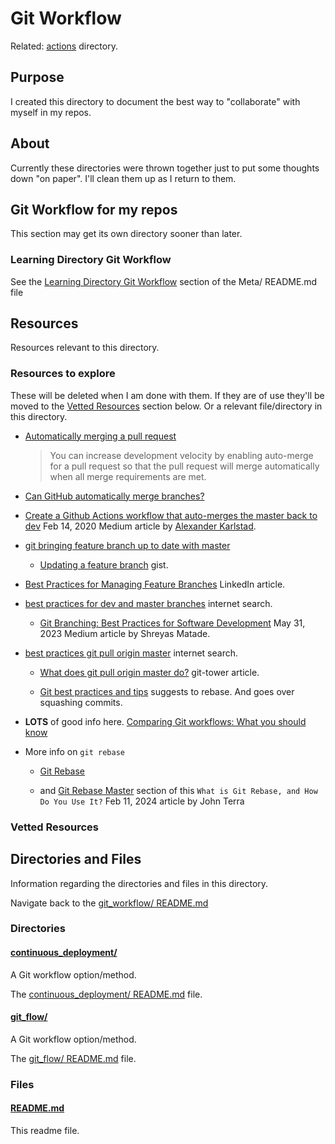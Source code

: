 # Git Workflow

Related: [actions](../actions/) directory.

## Purpose

<!-- The purpose of this directory is to [...]. -->

I created this directory to document the best way to "collaborate" with myself in my repos.

<!-- NOTE: See brainstorm in this https://github.com/JamieBort/Learning-Directory/issues/248 Issue. -->

## About

Currently these directories were thrown together just to put some thoughts down "on paper". I'll clean them up as I return to them.

<!-- This directory houses information about [name_of_the_directory_that_this_readme_file_is_in]. -->

<!-- [Some information about this directory.] -->

## Git Workflow for my repos

This section may get its own directory sooner than later.

### Learning Directory Git Workflow

See the [Learning Directory Git Workflow](../../Meta/README.md#learning-directory-git-workflow) section of the Meta/ README.md file

## Resources

Resources relevant to this directory.

### Resources to explore

These will be deleted when I am done with them. If they are of use they'll be moved to the [Vetted Resources](#vetted-resources) section below. Or a relevant file/directory in this directory.

- [Automatically merging a pull request](https://docs.github.com/en/pull-requests/collaborating-with-pull-requests/incorporating-changes-from-a-pull-request/automatically-merging-a-pull-request)

  > You can increase development velocity by enabling auto-merge for a pull request so that the pull request will merge automatically when all merge requirements are met.

- [Can GitHub automatically merge branches?](https://stackoverflow.com/questions/35445186/can-github-automatically-merge-branches)

- [Create a Github Actions workflow that auto-merges the master back to dev](https://medium.com/@karlstad/create-a-github-actions-workflow-that-auto-merges-the-master-back-to-dev-branch-8b1ebe7009b3) Feb 14, 2020 Medium article by [Alexander Karlstad](https://medium.com/@karlstad).

- [git bringing feature branch up to date with master](https://www.google.com/search?q=git+bringing+feature+branch+up+to+date+with+master&oq=git+bringing+feature+branch+up+to+date+with+master&gs_lcrp=EgZjaHJvbWUyBggAEEUYOdIBCDg1NDJqMGoxqAIAsAIA&sourceid=chrome&ie=UTF-8)

  - [Updating a feature branch](https://gist.github.com/whoisryosuke/36b3b41e738394170b9a7c230665e6b9) gist.

- [Best Practices for Managing Feature Branches](https://www.linkedin.com/pulse/best-practices-managing-feature-branches-derek-ashmore) LinkedIn article.

- [best practices for dev and master branches](https://www.google.com/search?q=best+practices+for+dev+and+master+branches&oq=best+practices+for+dev+and+master+branches&gs_lcrp=EgZjaHJvbWUyBggAEEUYOdIBCDkxNjhqMGoxqAIAsAIA&sourceid=chrome&ie=UTF-8) internet search.

  - [Git Branching: Best Practices for Software Development](https://medium.com/@shreyasmatade/git-branching-best-practices-for-software-development-d2a10bdc00bf) May 31, 2023 Medium article by Shreyas Matade.

- [best practices git pull origin master](https://www.google.com/search?q=best+practices+git+pull+origin+master&oq=best+practices+git+pull+origin+master&gs_lcrp=EgZjaHJvbWUyBggAEEUYOdIBCDY5OTlqMGoxqAIAsAIA&sourceid=chrome&ie=UTF-8) internet search.

  - [What does git pull origin master do?](https://www.git-tower.com/learn/git/faq/git-pull-origin-master) git-tower article.

  - [Git best practices and tips](https://gwu-libraries.github.io/Git.html) suggests to rebase. And goes over squashing commits.

- **LOTS** of good info here. [Comparing Git workflows: What you should know](https://www.atlassian.com/git/tutorials/comparing-workflows#!workflow-gitflow)

- More info on `git rebase`

  - [Git Rebase](https://www.javatpoint.com/git-rebase)

  - and [Git Rebase Master](https://www.simplilearn.com/what-is-git-rebase-command-article#:~:text=The%20Git%20master%20to%20branch,permanently%20deletes%20the%20old%20commits.) section of this `What is Git Rebase, and How Do You Use It?` Feb 11, 2024 article by John Terra

### Vetted Resources

## Directories and Files

Information regarding the directories and files in this directory.

Navigate back to the [git_workflow/ README.md](../README.md)

### Directories

#### [continuous_deployment/](./git_flow/)

A Git workflow option/method.

The [continuous_deployment/ README.md](./continuous_deployment/README.md) file.

#### [git_flow/](./git_flow/)

A Git workflow option/method.

The [git_flow/ README.md](./git_flow/README.md) file.

### Files

<!-- #### [name_of_other_file_in_here.extension]()

[About_this_file.]

[More_info_about_this_file.] -->

#### [README.md](./README.md)

This readme file.
